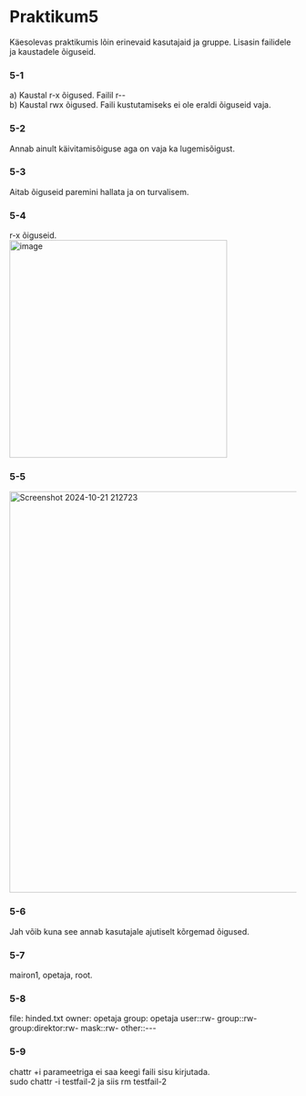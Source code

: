 # Praktikum5
Käesolevas praktikumis lõin erinevaid kasutajaid ja gruppe. Lisasin failidele ja kaustadele õiguseid.
### 5-1
a) Kaustal r-x õigused. Failil r-- <br>
b) Kaustal rwx õigused. Faili kustutamiseks ei ole eraldi õiguseid vaja. <br>

### 5-2 
Annab ainult käivitamisõiguse aga on vaja ka lugemisõigust.

### 5-3 
Aitab õiguseid paremini hallata ja on turvalisem.

### 5-4
r-x õiguseid. <br>
<img width="382" alt="image" src="https://github.com/user-attachments/assets/02eff803-10c7-420a-9fbf-de4fc15f5528"> <br>

### 5-5
<img width="704" alt="Screenshot 2024-10-21 212723" src="https://github.com/user-attachments/assets/3bcdcaa3-2b9c-4ba9-879a-b266bc0f74f2">

### 5-6
Jah võib kuna see annab kasutajale ajutiselt kõrgemad õigused.
### 5-7
mairon1, opetaja, root.
### 5-8
file: hinded.txt owner: opetaja group: opetaja user::rw- group::rw- group:direktor:rw- mask::rw- other::---
### 5-9
chattr +i parameetriga ei saa keegi faili sisu kirjutada. <br>
sudo chattr -i testfail-2 ja siis rm testfail-2
